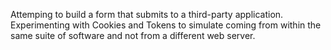 Attemping to build a form that submits to a third-party application. Experimenting with Cookies and Tokens to simulate coming from within the same suite of software and not from a different web server.
